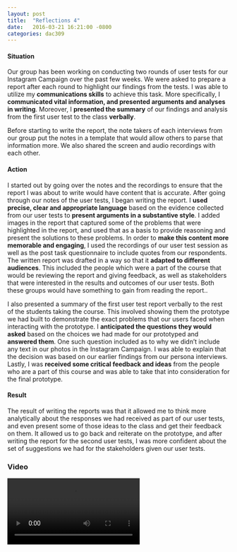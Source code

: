 ```yaml
---
layout: post
title:  "Reflections 4"
date:   2016-03-21 16:21:00 -0800
categories: dac309
---
```


#### Situation
Our group has been working on conducting two rounds of user tests for our Instagram Campaign over the past few weeks. We were asked to prepare a report after each round to highlight our findings from the tests. I was able to utilize my **communications skills** to achieve this task. More specifically, I **communicated vital information, and presented arguments and analyses in writing**. Moreover, I **presented the summary** of our findings and analysis from the first user test to the class **verbally**.

Before starting to write the report, the note takers of each interviews from our group put the notes in a template that would allow others  to parse that information more. We also shared the screen and audio recordings with each other.

#### Action
I started out by going over the notes and the recordings to ensure that the report I was about to write would have content that is accurate. After going through our notes of the user tests, I began writing the report. I **used precise, clear and appropriate language** based on the evidence collected from our user tests to **present arguments in a substantive style**. I added images in the report that captured some of the problems that were highlighted in the report, and used that as a basis to provide reasoning and present the solutions to these problems. In order to **make this content more memorable and engaging**, I used the recordings of our user test session as well as the post task questionnaire to include quotes from our respondents. The written report was drafted in a way so that it **adapted to different audiences**. This included the people which were a part of the course that would be reviewing the report and giving feedback, as well as stakeholders that were interested in the results and outcomes of our user tests. Both these groups would have something to gain from reading the report..

I also presented a summary of the first user test report verbally to the rest of the students taking the course. This involved showing them the prototype we had built to demonstrate the exact problems that our users faced when interacting with the prototype. I **anticipated the questions they would asked** based on the choices we had made for our prototyped and **answered them**. One such question included as to why we didn’t include any text in our photos in the Instagram Campaign. I was able to explain that the decision was based on our earlier findings from our persona interviews. Lastly, I was **received some critical feedback and ideas** from the people who are a part of this course and was able to take that into consideration for the final prototype.

#### Result
The result of writing the reports was that it allowed me to think more analytically about the responses we had received as part of our user tests, and even present some of those ideas to the class and get their feedback on them. It allowed us to go back and reiterate on the prototype, and after writing the report for the second user tests, I was more confident about the set of suggestions we had for the stakeholders given our user tests.


### Video
<video src="{{site.baseurl}}/assets/dac309/reflections4.mp4" controls>

</video>
